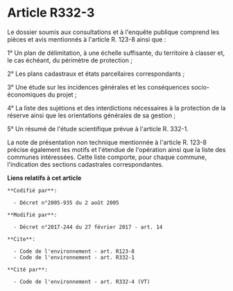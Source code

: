 # Article R332-3

Le dossier soumis aux consultations et à l'enquête publique comprend les pièces et avis mentionnés à l'article R. 123-8 ainsi
que : 

1° Un plan de délimitation, à une échelle suffisante, du territoire à classer et, le cas échéant, du périmètre de
protection ; 

2° Les plans cadastraux et états parcellaires correspondants ; 

3° Une étude sur les incidences générales et les conséquences socio-économiques du projet ; 

4° La liste des sujétions et des interdictions nécessaires à la protection de la réserve ainsi que les orientations générales
de sa gestion ; 

5° Un résumé de l'étude scientifique prévue à l'article R. 332-1. 

La note de présentation non technique mentionnée à l'article R. 123-8 précise également les motifs et l'étendue de
l'opération ainsi que la liste des communes intéressées. Cette liste comporte, pour chaque commune, l'indication des sections
cadastrales correspondantes.

**Liens relatifs à cet article**

	**Codifié par**:

	  - Décret n°2005-935 du 2 août 2005

	**Modifié par**:

	  - Décret n°2017-244 du 27 février 2017 - art. 14

	**Cite**:

	  - Code de l'environnement - art. R123-8
	  - Code de l'environnement - art. R332-1

	**Cité par**:

	  - Code de l'environnement - art. R332-4 (VT)
